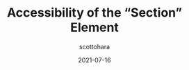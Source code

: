 ---
author: scottohara
date: 2021-07-16
permalink: false
tags:
  - accessibility
  - html
target_url: https://www.scottohara.me/blog/2021/07/16/section.html
title: Accessibility of the “Section” Element
---
